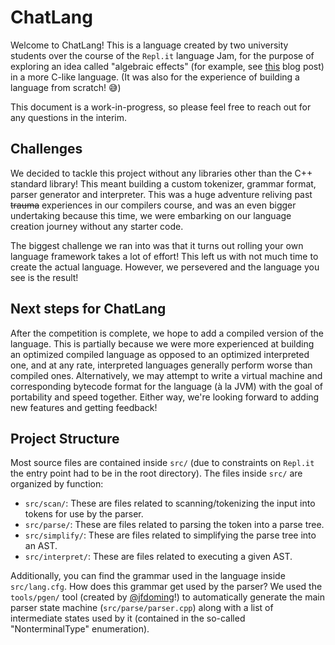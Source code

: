# ChatLang
Welcome to ChatLang! This is a language created by two university students over the course of the `Repl.it` language Jam, for the purpose of exploring an idea called "algebraic effects" (for example, see [this](https://overreacted.io/algebraic-effects-for-the-rest-of-us/) blog post) in a more C-like language. (It was also for the experience of building a language from scratch! 😅)

This document is a work-in-progress, so please feel free to reach out for any questions in the interim.

## Challenges
We decided to tackle this project without any libraries other than the C++ standard library! This meant building a custom tokenizer, grammar format, parser generator and interpreter. This was a huge adventure reliving past ~~trauma~~ experiences in our compilers course, and was an even bigger undertaking because this time, we were embarking on our language creation journey without any starter code.

The biggest challenge we ran into was that it turns out rolling your own language framework takes a lot of effort! This left us with not much time to create the actual language. However, we persevered and the language you see is the result!

## Next steps for ChatLang

After the competition is complete, we hope to add a compiled version of the language. This is partially because we were more experienced at building an optimized compiled language as opposed to an optimized interpreted one, and at any rate, interpreted languages generally perform worse than compiled ones. Alternatively, we may attempt to write a virtual machine and corresponding bytecode format for the language (à la JVM) with the goal of portability and speed together. Either way, we're looking forward to adding new features and getting feedback!

## Project Structure
Most source files are contained inside `src/` (due to constraints on `Repl.it` the entry point had to be in the root directory). The files inside `src/` are organized by function:
 - `src/scan/`: These are files related to scanning/tokenizing the input into tokens for use by the parser.
 - `src/parse/`: These are files related to parsing the token into a parse tree.
 - `src/simplify/`: These are files related to simplifying the parse tree into an AST.
 - `src/interpret/`: These are files related to executing a given AST.

Additionally, you can find the grammar used in the language inside `src/lang.cfg`. How does this grammar get used by the parser? We used the `tools/pgen/` tool (created by [@jfdoming](https://github.com/jfdoming)!) to automatically generate the main parser state machine (`src/parse/parser.cpp`) along with a list of intermediate states used by it (contained in the so-called "NonterminalType" enumeration).